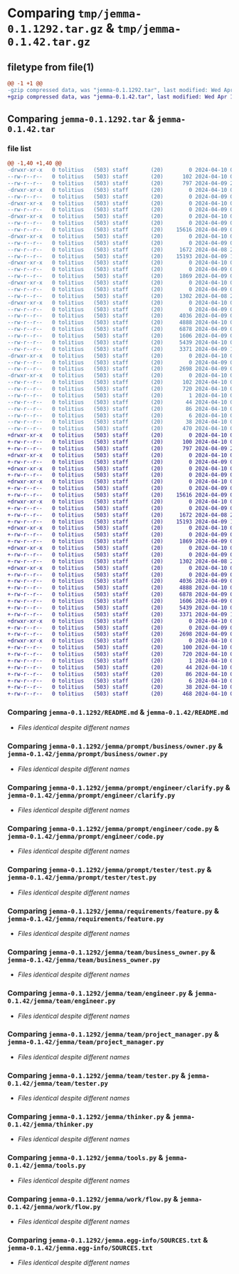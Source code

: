 # Comparing `tmp/jemma-0.1.1292.tar.gz` & `tmp/jemma-0.1.42.tar.gz`

## filetype from file(1)

```diff
@@ -1 +1 @@
-gzip compressed data, was "jemma-0.1.1292.tar", last modified: Wed Apr 10 01:45:42 2024, max compression
+gzip compressed data, was "jemma-0.1.42.tar", last modified: Wed Apr 10 02:16:21 2024, max compression
```

## Comparing `jemma-0.1.1292.tar` & `jemma-0.1.42.tar`

### file list

```diff
@@ -1,40 +1,40 @@
-drwxr-xr-x   0 tolitius   (503) staff       (20)        0 2024-04-10 01:45:42.886420 jemma-0.1.1292/
--rw-r--r--   0 tolitius   (503) staff       (20)      102 2024-04-10 01:45:42.886040 jemma-0.1.1292/PKG-INFO
--rw-r--r--   0 tolitius   (503) staff       (20)      797 2024-04-09 23:33:37.000000 jemma-0.1.1292/README.md
-drwxr-xr-x   0 tolitius   (503) staff       (20)        0 2024-04-10 01:45:42.870072 jemma-0.1.1292/jemma/
--rw-r--r--   0 tolitius   (503) staff       (20)        0 2024-04-09 05:18:01.000000 jemma-0.1.1292/jemma/__init__.py
-drwxr-xr-x   0 tolitius   (503) staff       (20)        0 2024-04-10 01:45:42.874730 jemma-0.1.1292/jemma/prompt/
--rw-r--r--   0 tolitius   (503) staff       (20)        0 2024-04-09 05:29:33.000000 jemma-0.1.1292/jemma/prompt/__init__.py
-drwxr-xr-x   0 tolitius   (503) staff       (20)        0 2024-04-10 01:45:42.876198 jemma-0.1.1292/jemma/prompt/business/
--rw-r--r--   0 tolitius   (503) staff       (20)        0 2024-04-09 05:29:44.000000 jemma-0.1.1292/jemma/prompt/business/__init__.py
--rw-r--r--   0 tolitius   (503) staff       (20)    15616 2024-04-09 00:41:16.000000 jemma-0.1.1292/jemma/prompt/business/owner.py
-drwxr-xr-x   0 tolitius   (503) staff       (20)        0 2024-04-10 01:45:42.878277 jemma-0.1.1292/jemma/prompt/engineer/
--rw-r--r--   0 tolitius   (503) staff       (20)        0 2024-04-09 05:29:40.000000 jemma-0.1.1292/jemma/prompt/engineer/__init__.py
--rw-r--r--   0 tolitius   (503) staff       (20)     1672 2024-04-08 20:02:41.000000 jemma-0.1.1292/jemma/prompt/engineer/clarify.py
--rw-r--r--   0 tolitius   (503) staff       (20)    15193 2024-04-09 19:55:34.000000 jemma-0.1.1292/jemma/prompt/engineer/code.py
-drwxr-xr-x   0 tolitius   (503) staff       (20)        0 2024-04-10 01:45:42.879765 jemma-0.1.1292/jemma/prompt/tester/
--rw-r--r--   0 tolitius   (503) staff       (20)        0 2024-04-09 05:29:52.000000 jemma-0.1.1292/jemma/prompt/tester/__init__.py
--rw-r--r--   0 tolitius   (503) staff       (20)     1869 2024-04-09 05:44:45.000000 jemma-0.1.1292/jemma/prompt/tester/test.py
-drwxr-xr-x   0 tolitius   (503) staff       (20)        0 2024-04-10 01:45:42.881099 jemma-0.1.1292/jemma/requirements/
--rw-r--r--   0 tolitius   (503) staff       (20)        0 2024-04-09 05:29:18.000000 jemma-0.1.1292/jemma/requirements/__init__.py
--rw-r--r--   0 tolitius   (503) staff       (20)     1302 2024-04-08 23:31:38.000000 jemma-0.1.1292/jemma/requirements/feature.py
-drwxr-xr-x   0 tolitius   (503) staff       (20)        0 2024-04-10 01:45:42.884247 jemma-0.1.1292/jemma/team/
--rw-r--r--   0 tolitius   (503) staff       (20)        0 2024-04-09 05:29:16.000000 jemma-0.1.1292/jemma/team/__init__.py
--rw-r--r--   0 tolitius   (503) staff       (20)     4036 2024-04-09 05:43:50.000000 jemma-0.1.1292/jemma/team/business_owner.py
--rw-r--r--   0 tolitius   (503) staff       (20)     4888 2024-04-10 01:17:50.000000 jemma-0.1.1292/jemma/team/engineer.py
--rw-r--r--   0 tolitius   (503) staff       (20)     6878 2024-04-09 05:44:06.000000 jemma-0.1.1292/jemma/team/project_manager.py
--rw-r--r--   0 tolitius   (503) staff       (20)     1606 2024-04-09 05:44:11.000000 jemma-0.1.1292/jemma/team/tester.py
--rw-r--r--   0 tolitius   (503) staff       (20)     5439 2024-04-10 01:45:32.000000 jemma-0.1.1292/jemma/thinker.py
--rw-r--r--   0 tolitius   (503) staff       (20)     3371 2024-04-09 19:42:05.000000 jemma-0.1.1292/jemma/tools.py
-drwxr-xr-x   0 tolitius   (503) staff       (20)        0 2024-04-10 01:45:42.885452 jemma-0.1.1292/jemma/work/
--rw-r--r--   0 tolitius   (503) staff       (20)        0 2024-04-09 05:29:26.000000 jemma-0.1.1292/jemma/work/__init__.py
--rw-r--r--   0 tolitius   (503) staff       (20)     2698 2024-04-09 05:43:40.000000 jemma-0.1.1292/jemma/work/flow.py
-drwxr-xr-x   0 tolitius   (503) staff       (20)        0 2024-04-10 01:45:42.873613 jemma-0.1.1292/jemma.egg-info/
--rw-r--r--   0 tolitius   (503) staff       (20)      102 2024-04-10 01:45:42.000000 jemma-0.1.1292/jemma.egg-info/PKG-INFO
--rw-r--r--   0 tolitius   (503) staff       (20)      720 2024-04-10 01:45:42.000000 jemma-0.1.1292/jemma.egg-info/SOURCES.txt
--rw-r--r--   0 tolitius   (503) staff       (20)        1 2024-04-10 01:45:42.000000 jemma-0.1.1292/jemma.egg-info/dependency_links.txt
--rw-r--r--   0 tolitius   (503) staff       (20)       44 2024-04-10 01:45:42.000000 jemma-0.1.1292/jemma.egg-info/entry_points.txt
--rw-r--r--   0 tolitius   (503) staff       (20)       86 2024-04-10 01:45:42.000000 jemma-0.1.1292/jemma.egg-info/requires.txt
--rw-r--r--   0 tolitius   (503) staff       (20)        6 2024-04-10 01:45:42.000000 jemma-0.1.1292/jemma.egg-info/top_level.txt
--rw-r--r--   0 tolitius   (503) staff       (20)       38 2024-04-10 01:45:42.886536 jemma-0.1.1292/setup.cfg
--rw-r--r--   0 tolitius   (503) staff       (20)      470 2024-04-10 01:45:39.000000 jemma-0.1.1292/setup.py
+drwxr-xr-x   0 tolitius   (503) staff       (20)        0 2024-04-10 02:16:21.286081 jemma-0.1.42/
+-rw-r--r--   0 tolitius   (503) staff       (20)      100 2024-04-10 02:16:21.285615 jemma-0.1.42/PKG-INFO
+-rw-r--r--   0 tolitius   (503) staff       (20)      797 2024-04-09 23:33:37.000000 jemma-0.1.42/README.md
+drwxr-xr-x   0 tolitius   (503) staff       (20)        0 2024-04-10 02:16:21.263654 jemma-0.1.42/jemma/
+-rw-r--r--   0 tolitius   (503) staff       (20)        0 2024-04-09 05:18:01.000000 jemma-0.1.42/jemma/__init__.py
+drwxr-xr-x   0 tolitius   (503) staff       (20)        0 2024-04-10 02:16:21.268390 jemma-0.1.42/jemma/prompt/
+-rw-r--r--   0 tolitius   (503) staff       (20)        0 2024-04-09 05:29:33.000000 jemma-0.1.42/jemma/prompt/__init__.py
+drwxr-xr-x   0 tolitius   (503) staff       (20)        0 2024-04-10 02:16:21.269619 jemma-0.1.42/jemma/prompt/business/
+-rw-r--r--   0 tolitius   (503) staff       (20)        0 2024-04-09 05:29:44.000000 jemma-0.1.42/jemma/prompt/business/__init__.py
+-rw-r--r--   0 tolitius   (503) staff       (20)    15616 2024-04-09 00:41:16.000000 jemma-0.1.42/jemma/prompt/business/owner.py
+drwxr-xr-x   0 tolitius   (503) staff       (20)        0 2024-04-10 02:16:21.274154 jemma-0.1.42/jemma/prompt/engineer/
+-rw-r--r--   0 tolitius   (503) staff       (20)        0 2024-04-09 05:29:40.000000 jemma-0.1.42/jemma/prompt/engineer/__init__.py
+-rw-r--r--   0 tolitius   (503) staff       (20)     1672 2024-04-08 20:02:41.000000 jemma-0.1.42/jemma/prompt/engineer/clarify.py
+-rw-r--r--   0 tolitius   (503) staff       (20)    15193 2024-04-09 19:55:34.000000 jemma-0.1.42/jemma/prompt/engineer/code.py
+drwxr-xr-x   0 tolitius   (503) staff       (20)        0 2024-04-10 02:16:21.276028 jemma-0.1.42/jemma/prompt/tester/
+-rw-r--r--   0 tolitius   (503) staff       (20)        0 2024-04-09 05:29:52.000000 jemma-0.1.42/jemma/prompt/tester/__init__.py
+-rw-r--r--   0 tolitius   (503) staff       (20)     1869 2024-04-09 05:44:45.000000 jemma-0.1.42/jemma/prompt/tester/test.py
+drwxr-xr-x   0 tolitius   (503) staff       (20)        0 2024-04-10 02:16:21.277745 jemma-0.1.42/jemma/requirements/
+-rw-r--r--   0 tolitius   (503) staff       (20)        0 2024-04-09 05:29:18.000000 jemma-0.1.42/jemma/requirements/__init__.py
+-rw-r--r--   0 tolitius   (503) staff       (20)     1302 2024-04-08 23:31:38.000000 jemma-0.1.42/jemma/requirements/feature.py
+drwxr-xr-x   0 tolitius   (503) staff       (20)        0 2024-04-10 02:16:21.282765 jemma-0.1.42/jemma/team/
+-rw-r--r--   0 tolitius   (503) staff       (20)        0 2024-04-09 05:29:16.000000 jemma-0.1.42/jemma/team/__init__.py
+-rw-r--r--   0 tolitius   (503) staff       (20)     4036 2024-04-09 05:43:50.000000 jemma-0.1.42/jemma/team/business_owner.py
+-rw-r--r--   0 tolitius   (503) staff       (20)     4888 2024-04-10 01:17:50.000000 jemma-0.1.42/jemma/team/engineer.py
+-rw-r--r--   0 tolitius   (503) staff       (20)     6878 2024-04-09 05:44:06.000000 jemma-0.1.42/jemma/team/project_manager.py
+-rw-r--r--   0 tolitius   (503) staff       (20)     1606 2024-04-09 05:44:11.000000 jemma-0.1.42/jemma/team/tester.py
+-rw-r--r--   0 tolitius   (503) staff       (20)     5439 2024-04-10 01:45:32.000000 jemma-0.1.42/jemma/thinker.py
+-rw-r--r--   0 tolitius   (503) staff       (20)     3371 2024-04-09 19:42:05.000000 jemma-0.1.42/jemma/tools.py
+drwxr-xr-x   0 tolitius   (503) staff       (20)        0 2024-04-10 02:16:21.284599 jemma-0.1.42/jemma/work/
+-rw-r--r--   0 tolitius   (503) staff       (20)        0 2024-04-09 05:29:26.000000 jemma-0.1.42/jemma/work/__init__.py
+-rw-r--r--   0 tolitius   (503) staff       (20)     2698 2024-04-09 05:43:40.000000 jemma-0.1.42/jemma/work/flow.py
+drwxr-xr-x   0 tolitius   (503) staff       (20)        0 2024-04-10 02:16:21.267764 jemma-0.1.42/jemma.egg-info/
+-rw-r--r--   0 tolitius   (503) staff       (20)      100 2024-04-10 02:16:21.000000 jemma-0.1.42/jemma.egg-info/PKG-INFO
+-rw-r--r--   0 tolitius   (503) staff       (20)      720 2024-04-10 02:16:21.000000 jemma-0.1.42/jemma.egg-info/SOURCES.txt
+-rw-r--r--   0 tolitius   (503) staff       (20)        1 2024-04-10 02:16:21.000000 jemma-0.1.42/jemma.egg-info/dependency_links.txt
+-rw-r--r--   0 tolitius   (503) staff       (20)       44 2024-04-10 02:16:21.000000 jemma-0.1.42/jemma.egg-info/entry_points.txt
+-rw-r--r--   0 tolitius   (503) staff       (20)       86 2024-04-10 02:16:21.000000 jemma-0.1.42/jemma.egg-info/requires.txt
+-rw-r--r--   0 tolitius   (503) staff       (20)        6 2024-04-10 02:16:21.000000 jemma-0.1.42/jemma.egg-info/top_level.txt
+-rw-r--r--   0 tolitius   (503) staff       (20)       38 2024-04-10 02:16:21.286214 jemma-0.1.42/setup.cfg
+-rw-r--r--   0 tolitius   (503) staff       (20)      468 2024-04-10 02:16:07.000000 jemma-0.1.42/setup.py
```

### Comparing `jemma-0.1.1292/README.md` & `jemma-0.1.42/README.md`

 * *Files identical despite different names*

### Comparing `jemma-0.1.1292/jemma/prompt/business/owner.py` & `jemma-0.1.42/jemma/prompt/business/owner.py`

 * *Files identical despite different names*

### Comparing `jemma-0.1.1292/jemma/prompt/engineer/clarify.py` & `jemma-0.1.42/jemma/prompt/engineer/clarify.py`

 * *Files identical despite different names*

### Comparing `jemma-0.1.1292/jemma/prompt/engineer/code.py` & `jemma-0.1.42/jemma/prompt/engineer/code.py`

 * *Files identical despite different names*

### Comparing `jemma-0.1.1292/jemma/prompt/tester/test.py` & `jemma-0.1.42/jemma/prompt/tester/test.py`

 * *Files identical despite different names*

### Comparing `jemma-0.1.1292/jemma/requirements/feature.py` & `jemma-0.1.42/jemma/requirements/feature.py`

 * *Files identical despite different names*

### Comparing `jemma-0.1.1292/jemma/team/business_owner.py` & `jemma-0.1.42/jemma/team/business_owner.py`

 * *Files identical despite different names*

### Comparing `jemma-0.1.1292/jemma/team/engineer.py` & `jemma-0.1.42/jemma/team/engineer.py`

 * *Files identical despite different names*

### Comparing `jemma-0.1.1292/jemma/team/project_manager.py` & `jemma-0.1.42/jemma/team/project_manager.py`

 * *Files identical despite different names*

### Comparing `jemma-0.1.1292/jemma/team/tester.py` & `jemma-0.1.42/jemma/team/tester.py`

 * *Files identical despite different names*

### Comparing `jemma-0.1.1292/jemma/thinker.py` & `jemma-0.1.42/jemma/thinker.py`

 * *Files identical despite different names*

### Comparing `jemma-0.1.1292/jemma/tools.py` & `jemma-0.1.42/jemma/tools.py`

 * *Files identical despite different names*

### Comparing `jemma-0.1.1292/jemma/work/flow.py` & `jemma-0.1.42/jemma/work/flow.py`

 * *Files identical despite different names*

### Comparing `jemma-0.1.1292/jemma.egg-info/SOURCES.txt` & `jemma-0.1.42/jemma.egg-info/SOURCES.txt`

 * *Files identical despite different names*

